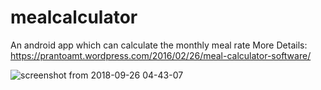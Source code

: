 # mealcalculator

An android app which can calculate the monthly meal rate
More Details: https://prantoamt.wordpress.com/2016/02/26/meal-calculator-software/

![screenshot from 2018-09-26 04-43-07](https://user-images.githubusercontent.com/17933690/46047381-c615f780-c146-11e8-8d54-38b283474633.png)
